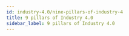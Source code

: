 ```yaml
---
id: industry-4.0/nine-pillars-of-industry-4
title: 9 pillars of Industry 4.0
sidebar_label: 9 pillars of Industry 4.0
---
```

